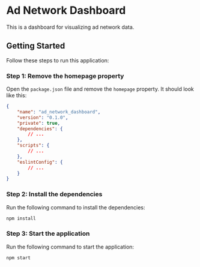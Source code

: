 # Ad Network Dashboard

This is a dashboard for visualizing ad network data.

## Getting Started

Follow these steps to run this application:

### Step 1: Remove the homepage property

Open the `package.json` file and remove the `homepage` property. It should look like this:

```json
{
	"name": "ad_network_dashboard",
	"version": "0.1.0",
	"private": true,
	"dependencies": {
		// ...
	},
	"scripts": {
		// ...
	},
	"eslintConfig": {
		// ...
	}
}
```

### Step 2: Install the dependencies

Run the following command to install the dependencies:

```bash
npm install
```

### Step 3: Start the application

Run the following command to start the application:

```bash
npm start
```
